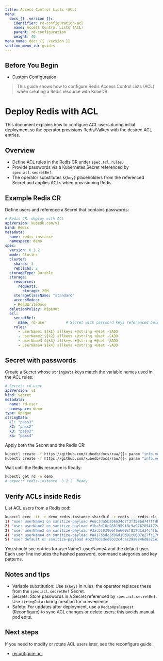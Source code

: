 ```yaml
---
title: Access Control Lists (ACL)
menu:
  docs_{{ .version }}:
    identifier: rd-configuration-acl
    name: Access Control Lists (ACL)
    parent: rd-configuration
    weight: 40
menu_name: docs_{{ .version }}
section_menu_id: guides
---
```


## Before You Begin

- [Custom Configuration](docs/guides/redis/configuration/redis.md)

> This guide shows how to configure Redis Access Control Lists (ACL) when creating a Redis resource with KubeDB.

# Deploy Redis with ACL

This document explains how to configure ACL users during initial deployment so the operator provisions Redis/Valkey with the desired ACL entries.

## Overview

- Define ACL rules in the Redis CR under `spec.acl.rules`.
- Provide passwords via a Kubernetes Secret referenced by `spec.acl.secretRef`.
- The operator substitutes `${key}` placeholders from the referenced Secret and applies ACLs when provisioning Redis.

## Example Redis CR

Define users and reference a Secret that contains passwords:

```yaml
# Redis CR: deploy with ACL
apiVersion: kubedb.com/v1
kind: Redis
metadata:
  name: redis-instance
  namespace: demo
spec:
  version: 8.2.2
  mode: Cluster
  cluster:
    shards: 3
    replicas: 2
  storageType: Durable
  storage:
    resources:
      requests:
        storage: 20M
    storageClassName: "standard"
    accessModes:
    - ReadWriteOnce
  deletionPolicy: WipeOut
  acl:
    secretRef:
      name: rd-user         # Secret with password keys referenced below
    rules:
      - userName1 ${k1} allkeys +@string +@set -SADD
      - userName2 ${k2} allkeys +@string +@set -SADD
      - userName3 ${k3} allkeys +@string +@set -SADD
      - userName4 ${k4} allkeys +@string +@set -SADD
```

## Secret with passwords

Create a Secret whose `stringData` keys match the variable names used in the ACL rules:

```yaml
# Secret: rd-user
apiVersion: v1
kind: Secret
metadata:
  name: rd-user
  namespace: demo
type: Opaque
stringData:
  k1: "pass1"
  k2: "pass2"
  k3: "pass3"
  k4: "pass4"
```

Apply both the Secret and the Redis CR:

```bash
kubectl create -f https://github.com/kubedb/docs/raw/{{< param "info.version" >}}/docs/examples/redis/reconfigure/acl/old-acl-secret.yaml
kubectl create -f https://github.com/kubedb/docs/raw/{{< param "info.version" >}}/docs/examples/redis/reconfigure/acl/redis.yaml
```

Wait until the Redis resource is Ready:

```bash
kubectl get rd -n demo
# expect: redis-instance  8.2.2  Ready
```

## Verify ACLs inside Redis

List ACL users from a Redis pod:

```bash
kubectl exec -it -n demo redis-instance-shard0-0 -c redis -- redis-cli acl list
1) "user userName1 on sanitize-payload #e6c3da5b206634d7f3f3586d747ffdb36b5c675757b380c6a5fe5c570c714349 ~* resetchannels -@all +@string +@set -sadd"
2) "user userName2 on sanitize-payload #1ba3d16e9881959f8c9a9762854f72c6e6321cdd44358a10a4e939033117eab9 ~* resetchannels -@all +@string +@set -sadd"
3) "user userName3 on sanitize-payload #3acb59306ef6e660cf832d1d34c4fba3d88d616f0bb5c2a9e0f82d18ef6fc167 ~* resetchannels -@all +@string +@set -sadd"
4) "user userName4 on sanitize-payload #a417b5dc3d06d15d91c6687e27fc1705ebc56b3b2d813abe03066e5643fe4e74 ~* resetchannels -@all +@string +@set -sadd"
5) "user default on sanitize-payload #b23f6deded0b32c4cac29a8846d8a21e3403a04961436bc686d9e59e3925371c ~* &* +@all"
```

You should see entries for userName1..userName4 and the default user. Each user line includes the hashed password, command categories and key patterns.

## Notes and tips

- Variable substitution: Use `${key}` in rules; the operator replaces these from the `spec.acl.secretRef` Secret.
- Secrets: Store passwords in a Secret referenced by `spec.acl.secretRef`. Use `stringData` during creation for convenience.
- Safety: For updates after deployment, use a `RedisOpsRequest` (Reconfigure) to sync ACL changes or delete users; this avoids manual pod edits.

## Next steps

If you need to modify or rotate ACL users later, see the reconfigure guide:
- [reconfigure acl](docs/guides/redis/reconfigure/acl.md)

